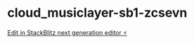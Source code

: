 # cloud_musiclayer-sb1-zcsevn

[Edit in StackBlitz next generation editor ⚡️](https://stackblitz.com/~/github.com/shikaiwen/cloud_musiclayer-sb1-zcsevn)